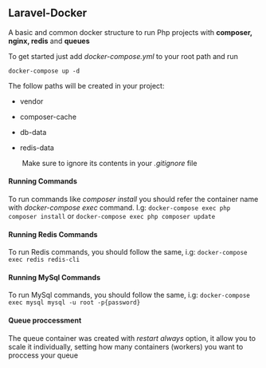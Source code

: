 ## Laravel-Docker

A basic and common docker structure to run Php projects with **composer, nginx, redis** and **queues**



To get started just add *docker-compose.yml*  to your root path and run 

```docker-compose up -d```



The follow paths will be created in your project:

* vendor

* composer-cache

* db-data

* redis-data

  ​
Make sure to ignore its contents in your *.gitignore* file



#### Running Commands

To run commands like *composer install*  you should refer the container name with *docker-compose exec* command. I.g: ```docker-compose exec php composer install``` or ```docker-compose exec php composer update``` 




#### Running Redis Commands

To run Redis commands, you should follow the same, i.g: ```docker-compose exec redis redis-cli```



#### Running MySql Commands

To run MySql commands, you should follow the same, i.g: ```docker-compose exec mysql mysql -u root -p{password}```



#### Queue proccessment

The queue container was created with *restart always* option, it allow you to scale it individually, setting how many containers (workers) you want to proccess your queue
